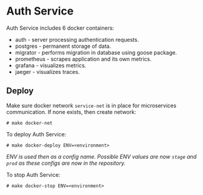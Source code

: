 # Auth Service

Auth Service includes 6 docker containers:
- auth - server processing authentication requests.
- postgres - permanent storage of data.
- migrator - performs migration in database using goose package.
- prometheus - scrapes application and its own metrics.
- grafana - visualizes metrics.
- jaeger - visualizes traces.

## Deploy

Make sure docker network `service-net` is in place for microservices communication. If none exists, then create network:
```
# make docker-net
```

To deploy Auth Service:
```
# make docker-deploy ENV=<environment>
```
*ENV is used then as a config name. Possible ENV values are now `stage` and `prod` as these configs are now in the repository.*

To stop Auth Service:
```
# make docker-stop ENV=<environment>
```
